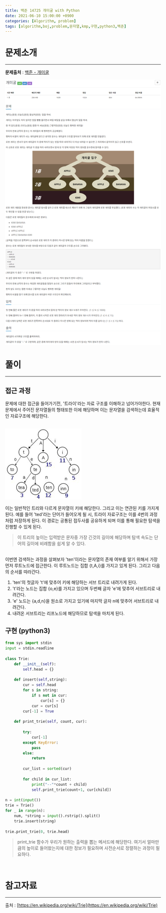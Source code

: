 ```yaml
---
title: 백준 14725 개미굴 with Python
date: 2021-06-10 15:00:00 +0900
categories: [Algorithm, problem]
tags: [algorithm,boj,problem,문자열,kmp,구현,python3,백준]
---
```


# 문제소개
---
__문제출처__ : [백준 - 개미굴](https://www.acmicpc.net/problem/14725)

<img src="/assets/img/problems/boj14725.png">

# 풀이
---
## 접근 과정

문제에 대한 접근을 들어가기전, '트라이'라는 자료 구조를 이해하고 넘어가야한다. 현재 문제에서 주어진 문자열들의 형태또한 이에 해당하며 이는 문자열을 검색하는데 효율적인 자료구조에 해당한다.

<br>
<img src="/assets/img/problems/boj14725-2.JPG">

이는 일반적인 트리와 다르게 문자열이 키에 해당한다. 그리고 이는 연관된 키를 가지게 된다. 예를 들어 'ted'라는 단어가 들어오게 될 시, 트라이 자료구조는 이를 4번의 과정처럼 저장하게 된다. 이 경로는 공통된 접두사를 공유하게 되며 이를 통해 필요한 탐색을 진행할 수 있게 된다.
> 이 트리의 높이는 입력받은 문자중 가장 긴것의 길이에 해당하며 탐색 속도는 단어의 길이에 비례함을 쉽게 알 수 있다.

<br>
이번엔 검색하는 과정을 살펴보자 'ten'이라는 문자열의 존재 여부를 알기 위해서 가장 먼저 루트노드에 접근한다. 이 루트노드는 집합 {t,A,i}를 가지고 있게 된다. 그리고 다음의 순서를 따라간다.

1. 'ten'의 첫글자 't'에 맞추어 키에 해당하는 서브 트리로 내려가게 된다.
2. 't'라는 노드는 집합 {o,e}를 가지고 있으며 두번째 글자 'e'에 맞추어 서브트리로 내려간다.
3. 'e' 노드는 {a,d,n}을 원소로 가지고 있기에 마지막 글자 n에 맞추어 서브트리로 내려간다.
4. 내려온 서브트리는 리프노드에 해당하므로 탐색을 마치게 된다.


## 구현 (python3)
```python
from sys import stdin
input = stdin.readline

class Trie:
    def __init__(self):
        self.head = {}

    def insert(self,string):
        cur = self.head
        for s in string:
            if s not in cur:
                cur[s] = {}
            cur = cur[s]
        cur[-1] = True

    def print_trie(self, count, cur):

        try:
            cur[-1]
        except KeyError:
            pass
        else:
            return

        cur_list = sorted(cur)

        for child in cur_list:
            print("--"*count + child)
            self.print_trie(count+1, cur[child])

n = int(input())
trie = Trie()
for _ in range(n):
    num, *string = input().rstrip().split()
    trie.insert(string)

trie.print_trie(0, trie.head)
```
> print_trie 함수가 우리가 원하는 출력을 뽑는 메서드에 해당한다. 여기서 얼마만큼의 높이로 들어왔는지에 대한 정보가 필요하며 사전순서로 정렬하는 과정이 필요하다.

<br>

# 참고자료
---
출처 : [https://en.wikipedia.org/wiki/Trie](https://en.wikipedia.org/wiki/Trie)